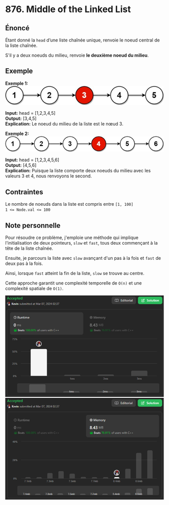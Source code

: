 # 876. Middle of the Linked List

## Énoncé

Étant donné la `head` d’une liste chaînée unique, renvoie le noeud central de la liste chaînée.

S'il y a deux noeuds du milieu, renvoie **le deuxième noeud du milieu**.

## Exemple

**Exemple 1:**  
<img src="../imgs/0876-img1.jpg"/>

**Input:** head = [1,2,3,4,5]  
**Output:** [3,4,5]  
**Explication:** Le noeud du milieu de la liste est le nœud 3.

**Exemple 2:**  
<img src="../imgs/0876-img2.jpg"/>

**Input:** head = [1,2,3,4,5,6]  
**Output:** [4,5,6]  
**Explication:** Puisque la liste comporte deux noeuds du milieu avec les valeurs 3 et 4, nous renvoyons le second.

## Contraintes

Le nombre de noeuds dans la liste est compris entre `[1, 100]`  
`1 <= Node.val <= 100`

## Note personnelle

Pour résoudre ce problème, j'emploie une méthode qui implique l'initialisation de deux pointeurs, `slow` et `fast`, tous deux commençant à la tête de la liste chaînée.

Ensuite, je parcours la liste avec `slow` avançant d'un pas à la fois et `fast` de deux pas à la fois.

Ainsi, lorsque `fast` atteint la fin de la liste, `slow` se trouve au centre.

Cette approche garantit une complexité temporelle de `O(n)` et une complexité spatiale de `O(1)`.

<img src="../imgs/0876-runtime.png"/>
<img src="../imgs/0876-memory.png"/>
